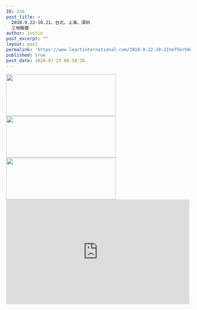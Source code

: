 ```yaml
---
ID: 234
post_title: >
  2018.9.22-10.21，台北，上海，深圳
  三地聯展
author: justin
post_excerpt: ""
layout: post
permalink: 'https://www.leartinternational.com/2018-9-22-10-21%ef%bc%8c%e5%8f%b0%e5%8c%97%ef%bc%8c%e4%b8%8a%e6%b5%b7%ef%bc%8c%e6%b7%b1%e5%9c%b3-%e4%b8%89%e5%9c%b0%e8%81%af%e5%b1%95/'
published: true
post_date: 2018-07-25 00:18:26
---
```

<img class="size-medium wp-image-235 aligncenter" src="https://www.leartinternational.com/wordpress/wp-content/uploads/2018/07/創墨點睛-300x114.jpg" alt="" width="300" height="114" />

<img class="size-medium wp-image-236 aligncenter" src="https://www.leartinternational.com/wordpress/wp-content/uploads/2018/07/卉間-300x114.jpg" alt="" width="300" height="114" /> 

<img class="size-medium wp-image-237 aligncenter" src="https://www.leartinternational.com/wordpress/wp-content/uploads/2018/07/玉女-300x114.jpg" alt="" width="300" height="114" />

<iframe src="https://www.facebook.com/plugins/post.php?href=https%3A%2F%2Fwww.facebook.com%2Fphoto.php%3Ffbid%3D176211273234894%26set%3Da.127126204810068.1073741828.100025380663999%26type%3D3&width=500" width="500" height="286" style="border:none;overflow:hidden" scrolling="no" frameborder="0" allowTransparency="true" allow="encrypted-media"></iframe>